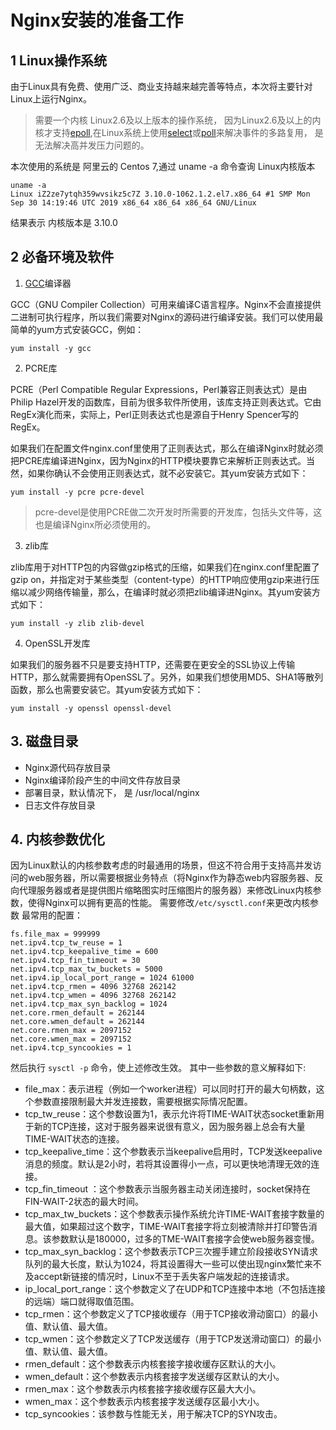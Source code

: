 # Nginx安装的准备工作

## 1 Linux操作系统

由于Linux具有免费、使用广泛、商业支持越来越完善等特点，本次将主要针对Linux上运行Nginx。

> 需要一个内核 Linux2.6及以上版本的操作系统， 因为Linux2.6及以上的内核才支持[epoll](),在Linux系统上使用[select]()或[poll]()来解决事件的多路复用， 是无法解决高并发压力问题的。

本次使用的系统是 阿里云的 Centos 7,通过 uname -a 命令查询 Linux内核版本
```
uname -a
Linux iZ2ze7ytqh359wvsikz5c7Z 3.10.0-1062.1.2.el7.x86_64 #1 SMP Mon Sep 30 14:19:46 UTC 2019 x86_64 x86_64 x86_64 GNU/Linux
```
结果表示 内核版本是 3.10.0

## 2 必备环境及软件

1. [GCC]()编译器

GCC（GNU Compiler Collection）可用来编译C语言程序。Nginx不会直接提供二进制可执行程序，所以我们需要对Nginx的源码进行编译安装。我们可以使用最简单的yum方式安装GCC，例如：

    yum install -y gcc 


2. PCRE库

PCRE（Perl Compatible Regular Expressions，Perl兼容正则表达式）是由Philip Hazel开发的函数库，目前为很多软件所使用，该库支持正则表达式。它由RegEx演化而来，实际上，Perl正则表达式也是源自于Henry Spencer写的RegEx。

如果我们在配置文件nginx.conf里使用了正则表达式，那么在编译Nginx时就必须把PCRE库编译进Nginx，因为Nginx的HTTP模块要靠它来解析正则表达式。当然，如果你确认不会使用正则表达式，就不必安装它。其yum安装方式如下：

    yum install -y pcre pcre-devel 

> pcre-devel是使用PCRE做二次开发时所需要的开发库，包括头文件等，这也是编译Nginx所必须使用的。

3. zlib库

zlib库用于对HTTP包的内容做gzip格式的压缩，如果我们在nginx.conf里配置了gzip on，并指定对于某些类型（content-type）的HTTP响应使用gzip来进行压缩以减少网络传输量，那么，在编译时就必须把zlib编译进Nginx。其yum安装方式如下：

    yum install -y zlib zlib-devel 

4. OpenSSL开发库

如果我们的服务器不只是要支持HTTP，还需要在更安全的SSL协议上传输HTTP，那么就需要拥有OpenSSL了。另外，如果我们想使用MD5、SHA1等散列函数，那么也需要安装它。其yum安装方式如下：

    yum install -y openssl openssl-devel 

## 3. 磁盘目录

* Nginx源代码存放目录
* Nginx编译阶段产生的中间文件存放目录
* 部署目录，默认情况下， 是 /usr/local/nginx
* 日志文件存放目录

## 4. 内核参数优化

因为Linux默认的内核参数考虑的时最通用的场景，但这不符合用于支持高并发访问的web服务器，所以需要根据业务特点（将Nginx作为静态web内容服务器、反向代理服务器或者是提供图片缩略图实时压缩图片的服务器）来修改Linux内核参数，使得Nginx可以拥有更高的性能。
需要修改`/etc/sysctl.conf`来更改内核参数
最常用的配置：

```
fs.file_max = 999999
net.ipv4.tcp_tw_reuse = 1
net.ipv4.tcp_keepalive_time = 600
net.ipv4.tcp_fin_timeout = 30
net.ipv4.tcp_max_tw_buckets = 5000
net.ipv4.ip_local_port_range = 1024 61000
net.ipv4.tcp_rmen = 4096 32768 262142
net.ipv4.tcp_wmen = 4096 32768 262142
net.ipv4.tcp_max_syn_backlog = 1024
net.core.rmen_default = 262144
net.core.wmen_default = 262144
net.core.rmen_max = 2097152
net.core.wmen_max = 2097152
net.ipv4.tcp_syncookies = 1
```

然后执行 `sysctl -p` 命令，使上述修改生效。
其中一些参数的意义解释如下:

* file_max：表示进程（例如一个worker进程）可以同时打开的最大句柄数，这个参数直接限制最大并发连接数，需要根据实际情况配置。
* tcp_tw_reuse：这个参数设置为1，表示允许将TIME-WAIT状态socket重新用于新的TCP连接，这对于服务器来说很有意义，因为服务器上总会有大量TIME-WAIT状态的连接。
* tcp_keepalive_time：这个参数表示当keepalive启用时，TCP发送keepalive消息的频度。默认是2小时，若将其设置得小一点，可以更快地清理无效的连接。
* tcp_fin_timeout ：这个参数表示当服务器主动关闭连接时，socket保持在FIN-WAIT-2状态的最大时间。
* tcp_max_tw_buckets：这个参数表示操作系统允许TIME-WAIT套接字数量的最大值，如果超过这个数字，TIME-WAIT套接字将立刻被清除并打印警告消息。该参数默认是180000，过多的TME-WAIT套接字会使web服务器变慢。
* tcp_max_syn_backlog：这个参数表示TCP三次握手建立阶段接收SYN请求队列的最大长度，默认为1024，将其设置得大一些可以使出现nginx繁忙来不及accept新链接的情况时，Linux不至于丢失客户端发起的连接请求。
* ip_local_port_range：这个参数定义了在UDP和TCP连接中本地（不包括连接的远端）端口就得取值范围。
* tcp_rmen：这个参数定义了TCP接收缓存（用于TCP接收滑动窗口）的最小值、默认值、最大值。
* tcp_wmen：这个参数定义了TCP发送缓存（用于TCP发送滑动窗口）的最小值、默认值、最大值。
* rmen_default：这个参数表示内核套接字接收缓存区默认的大小。
* wmen_default：这个参数表示内核套接字发送缓存区默认的大小。
* rmen_max：这个参数表示内核套接字接收缓存区最大大小。
* wmen_max：这个参数表示内核套接字发送缓存区最小大小。
* tcp_syncookies：该参数与性能无关，用于解决TCP的SYN攻击。